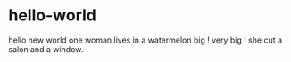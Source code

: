 # hello-world
hello new world
one woman lives in a watermelon big ! very big ! she cut a salon and a window.
